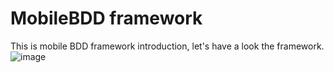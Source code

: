 # MobileBDD framework

This is mobile BDD framework introduction, let's have a look the framework.
![image](https://github.com/user-attachments/assets/2f59774b-0ef9-44ac-9874-b0cb132649a6)
